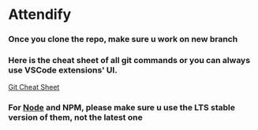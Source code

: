 # Attendify

### Once you clone the repo, make sure u work on new branch

### Here is the cheat sheet of all git commands or you can always use VSCode extensions' UI.

[Git Cheat Sheet](https://education.github.com/git-cheat-sheet-education.pdf)


### For [Node](https://nodejs.org/en/) and NPM, please make sure u use the LTS stable version of them, not the latest one
